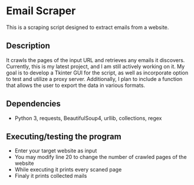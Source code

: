 # Email Scraper

This is a scraping script designed to extract emails from a website.

## Description

It crawls the pages of the input URL and retrieves any emails it discovers. Currently, this is my latest project, and I am still actively working on it. My goal is to develop a Tkinter GUI for the script, as well as incorporate option to test and utilize a proxy server. Additionally, I plan to include a function that allows the user to export the data in various formats.

## Dependencies

* Python 3, requests, BeautifulSoup4, urllib, collections, regex

## Executing/testing the program

* Enter your target website as input
* You may modify line 20 to change the number of crawled pages of the website
* While executing it prints every scaned page
* Finaly it prints collected mails
